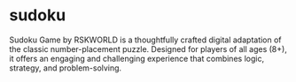 # sudoku
Sudoku Game by RSKWORLD is a thoughtfully crafted digital adaptation of the classic number-placement puzzle. Designed for players of all ages (8+), it offers an engaging and challenging experience that combines logic, strategy, and problem-solving.
